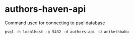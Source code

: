 # authors-haven-api

Command used for connecting to psql database
```
psql -h localhost -p 5432 -d authors-api -U anikethbabu
```

